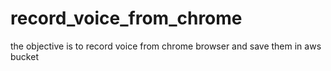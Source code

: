 # record_voice_from_chrome


the objective is to record voice from chrome browser and save them in aws bucket 
